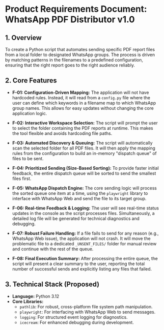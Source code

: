 # Product Requirements Document: WhatsApp PDF Distributor v1.0

## 1. Overview
To create a Python script that automates sending specific PDF report files from a local folder to designated WhatsApp groups. The process is driven by matching patterns in the filenames to a predefined configuration, ensuring that the right report goes to the right audience reliably.

## 2. Core Features

-   **F-01: Configuration-Driven Mapping:** The application will not have hardcoded rules. Instead, it will read from a `config.py` file where the user can define which keywords in a filename map to which WhatsApp group names. This allows for easy updates without changing the core application logic.

-   **F-02: Interactive Workspace Selection:** The script will prompt the user to select the folder containing the PDF reports at runtime. This makes the tool flexible and avoids hardcoding file paths.

-   **F-03: Automated Discovery & Queuing:** The script will automatically scan the selected folder for all PDF files. It will then apply the mapping rules from the configuration to build an in-memory "dispatch queue" of files to be sent.

-   **F-04: Prioritized Sending (Size-Based Sorting):** To provide faster initial feedback, the entire dispatch queue will be sorted to send the smallest files first.

-   **F-05: WhatsApp Dispatch Engine:** The core sending logic will process the sorted queue one item at a time, using the `playwright` library to interface with WhatsApp Web and send the file to its target group.

-   **F-06: Real-time Feedback & Logging:** The user will see real-time status updates in the console as the script processes files. Simultaneously, a detailed log file will be generated for technical diagnostics and debugging.

-   **F-07: Robust Failure Handling:** If a file fails to send for any reason (e.g., WhatsApp Web issue), the application will not crash. It will move the problematic file to a dedicated `_UNSENT_FILES/` folder for manual review and continue with the rest of the queue.

-   **F-08: Final Execution Summary:** After processing the entire queue, the script will present a clear summary to the user, reporting the total number of successful sends and explicitly listing any files that failed.

## 3. Technical Stack (Proposed)
-   **Language:** Python 3.12
-   **Core Libraries:**
    -   `pathlib`: For robust, cross-platform file system path manipulation.
    -   `playwright`: For interfacing with WhatsApp Web to send messages.
    -   `logging`: For structured event logging for diagnostics.
    -   `icecream`: For enhanced debugging during development.